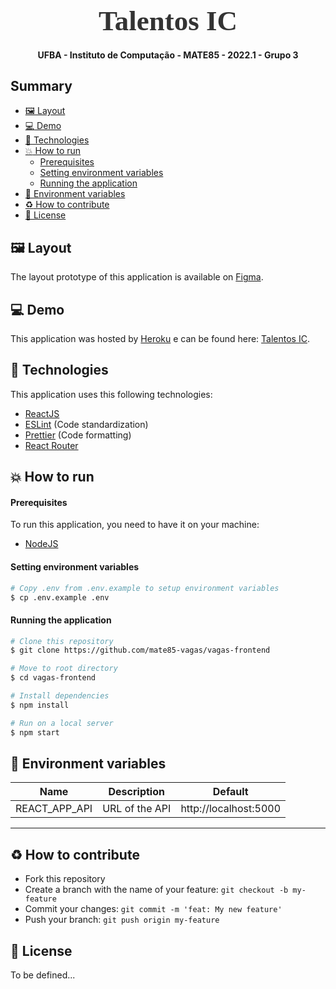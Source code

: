 <!-- Logo -->

<h1 align="center" style="font-family: Ubuntu; font-size: 45px; color: #333; margin-bottom: 0">
  Talentos IC
</h1>

<!-- Badges -->

<!-- <p align="center">
  <img alt="GitHub top language" src="https://img.shields.io/github/languages/top/igooralm192/nlw-01">
</p> -->

<!-- Description -->

<h4 align="center">
	UFBA - Instituto de Computação - MATE85 - 2022.1 - Grupo 3
</h4>

<!-- Summary -->

<h2>Summary</h2>

- [:framed_picture: Layout](#framed_picture-layout)
- [:computer: Demo](#computer-demo)
- [:rocket: Technologies](#rocket-technologies)
- [:boom: How to run](#boom-how-to-run)
    - [Prerequisites](#prerequisites)
    - [Setting environment variables](#setting-environment-variables)
    - [Running the application](#running-the-application)
- [:wrench: Environment variables](#wrench-environment-variables)
- [:recycle: How to contribute](#recycle-how-to-contribute)
- [:memo: License](#memo-license)


<a id="layout"></a>

## :framed_picture: Layout

The layout prototype of this application is available on [Figma](https://www.figma.com/file/Z6loIYv1xVtCgkyf3BzHp3/MATE85---Grupo-3?node-id=0%3A1).

<a id="demo"></a>

## :computer: Demo

This application was hosted by [Heroku](https://www.heroku.com/) e can be found here: [Talentos IC](https://talentosic-vagas.herokuapp.com/).

<a id="tecnologias"></a>

## :rocket: Technologies

This application uses this following technologies:

- [ReactJS](https://reactjs.org/)
- [ESLint](https://eslint.org/) (Code standardization)
- [Prettier](https://prettier.io/) (Code formatting)
- [React Router](https://reactrouter.com/web/guides/quick-start)

<a id="como-executar"></a>

## :boom: How to run

#### Prerequisites

To run this application, you need to have it on your machine:

- [NodeJS](https://nodejs.org/en/download/)


#### Setting environment variables
```sh
# Copy .env from .env.example to setup environment variables
$ cp .env.example .env
```

#### Running the application

```sh
# Clone this repository
$ git clone https://github.com/mate85-vagas/vagas-frontend

# Move to root directory
$ cd vagas-frontend

# Install dependencies
$ npm install

# Run on a local server
$ npm start
```

<a id="variaveis-ambiente"></a>

## :wrench: Environment variables

| Name          | Description     | Default               |
| -             | -               | -                     |
| REACT_APP_API | URL of the API  | http://localhost:5000 |

---

<a id="como-contribuir"></a>

## :recycle: How to contribute

- Fork this repository
- Create a branch with the name of your feature: `git checkout -b my-feature`
- Commit your changes: `git commit -m 'feat: My new feature'`
- Push your branch: `git push origin my-feature`

<a id="licenca"></a>

## :memo: License

To be defined...
